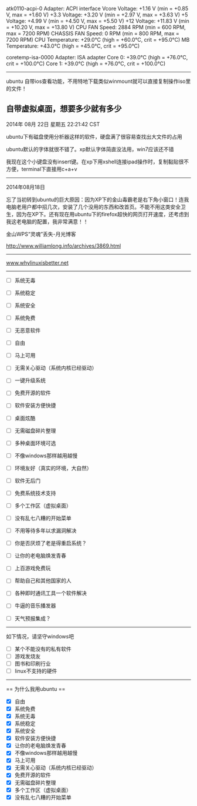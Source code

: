atk0110-acpi-0
Adapter: ACPI interface
Vcore Voltage:      +1.16 V  (min =  +0.85 V, max =  +1.60 V)
 +3.3 Voltage:      +3.20 V  (min =  +2.97 V, max =  +3.63 V)
 +5 Voltage:        +4.99 V  (min =  +4.50 V, max =  +5.50 V)
 +12 Voltage:      +11.83 V  (min = +10.20 V, max = +13.80 V)
CPU FAN Speed:     2884 RPM  (min =  600 RPM, max = 7200 RPM)
CHASSIS FAN Speed:    0 RPM  (min =  800 RPM, max = 7200 RPM)
CPU Temperature:    +29.0°C  (high = +60.0°C, crit = +95.0°C)
MB Temperature:     +43.0°C  (high = +45.0°C, crit = +95.0°C)

coretemp-isa-0000
Adapter: ISA adapter
Core 0:       +39.0°C  (high = +76.0°C, crit = +100.0°C)
Core 1:       +39.0°C  (high = +76.0°C, crit = +100.0°C)

------

ubuntu 自带ios查看功能，不用特地下载类似winmount就可以直接复制操作iso里的文件！

自带虚拟桌面，想要多少就有多少
------

2014年 08月 22日 星期五 22:21:42 CST

ubuntu下有磁盘使用分析器这样的软件，硬盘满了很容易查找出大文件的占用

ubuntu默认的字体就很不错了。xp默认字体简直没法用，win7应该还不错

我现在这个小键盘没有insert键。在xp下用xshell连接ipad操作时，复制黏贴很不方便，terminal下直接用c+a+v


------
2014年08月18日

忘了当初转到ubuntu的巨大原因：因为XP下的金山毒霸老是右下角小窗口！连我电脑老用户都中招几次，安装了几个没用的东西和改首页。不能不用这类安全卫生，因为在XP下。还有现在用ubuntu下的firefox超快的网页打开速度，还考虑到我这老电脑的配置，我非常满意！！

金山WPS“灵魂”丢失-月光博客

http://www.williamlong.info/archives/3869.html


------
www.whylinuxisbetter.net

-------------
       
- [ ] 系统无毒
- [ ] 系统稳定
- [ ] 系统安全
- [ ] 系统免费
- [ ] 无恶意软件
- [ ] 自由
- [ ] 马上可用
- [ ] 无需关心驱动（系统内核已经驱动）
- [ ] 一键升级系统
- [ ] 免费开源的软件
- [ ] 软件安装方便快捷
- [ ] 桌面炫酷
- [ ] 无需磁盘碎片整理
- [ ] 多种桌面环境可选
- [ ] 不像windows那样越用越慢
- [ ] 环境友好（真实的环境，大自然）
- [ ] 软件无后门
- [ ] 免费系统技术支持
- [ ] 多个工作区（虚拟桌面）
- [ ] 没有乱七八糟的开始菜单
- [ ] 不用等待多年以求漏洞解决
- [ ] 你是否厌烦了老是得重启系统？
- [ ] 让你的老电脑焕发青春
- [ ] 上百游戏免费玩
- [ ] 帮助自己和其他国家的人
- [ ] 各种即时通讯工具一个软件解决
- [ ] 牛逼的音乐播发器
- [ ] 天气预报集成？


----------
如下情况，请坚守windows吧

- [ ] 某个不能没有的私有软件
- [ ] 游戏发烧友
- [ ] 图书和印刷行业
- [ ] linux不支持的硬件

-------------

 == 为什么我用ubuntu ==


- [X] 自由
- [X] 系统免费
- [X] 系统无毒
- [X] 系统稳定
- [X] 系统安全
- [X] 软件安装方便快捷
- [X] 让你的老电脑焕发青春
- [X] 不像windows那样越用越慢
- [X] 马上可用
- [X] 无需关心驱动（系统内核已经驱动）
- [X] 免费开源的软件
- [X] 无需磁盘碎片整理
- [X] 多个工作区（虚拟桌面）
- [X] 没有乱七八糟的开始菜单
